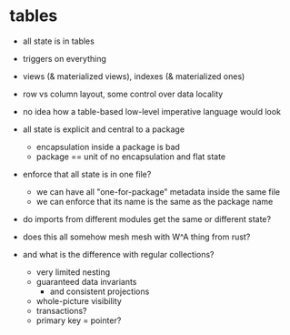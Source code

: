 # tables

- all state is in tables
- triggers on everything
- views (& materialized views), indexes (& materialized ones)
- row vs column layout, some control over data locality
- no idea how a table-based low-level imperative language would look

- all state is explicit and central to a package
  - encapsulation inside a package is bad
  - package == unit of no encapsulation and flat state
- enforce that all state is in one file?
  - we can have all "one-for-package" metadata inside the same file
  - we can enforce that its name is the same as the package name
- do imports from different modules get the same or different state?

- does this all somehow mesh mesh with W^A thing from rust?
- and what is the difference with regular collections?
  - very limited nesting
  - guaranteed data invariants
    - and consistent projections
  - whole-picture visibility
  - transactions?
  - primary key = pointer?
